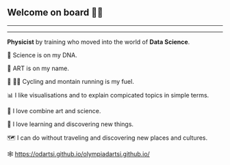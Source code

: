 
## Welcome on board 👩‍🔬
--------
--------
**Physicist** by training who moved into the world of **Data Science**.

🔬 Science is on my DNA.

🎨 ART is on my name.

🚵 🏃‍♀️ Cycling and montain running is my fuel.

📊 I like visualisations and to explain compicated topics in simple terms.

🎨 I love combine art and science.

📖 I love learning and discovering new things.

🗺️ I can do without traveling and discovering new places and cultures.

<!--
> :warning: **Warning:** Do not push the big red button.

> :memo: **Note:** Sunrises are beautiful.

> :bulb: **Tip:** Remember to appreciate the little things in life.
> 🚵
> 👩‍🔬
> 🌍
> 📚 I love reading
<p> -->
🕸 https://odartsi.github.io/olympiadartsi.github.io/ 

<!--  
</p>
#### Table of Contents

- [Underline](#underline)
- [Indent](#indent)
- [Center](#center)
- [Color](#color)

| Syntax      | Description |
| ----------- | ----------- |
| Header      | Title |
| List        | Here's a list! <ul><li>Item one.</li><li>Item two.</li></ul> |

<img src="[image.png](https://user-images.githubusercontent.com/58295268/180822737-d1b32dfd-56ed-45d4-acaf-010644f2773e.png)" width="200" height="100">

<!-- ![image](https://user-images.githubusercontent.com/58295268/180822737-d1b32dfd-56ed-45d4-acaf-010644f2773e.png) -->
